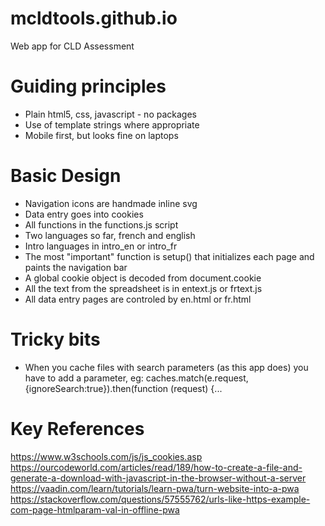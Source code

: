 # mcldtools.github.io
Web app for CLD Assessment

# Guiding principles
* Plain html5, css, javascript - no packages
* Use of template strings where appropriate
* Mobile first, but looks fine on laptops

# Basic Design
* Navigation icons are handmade inline svg
* Data entry goes into cookies
* All functions in the functions.js script
* Two languages so far, french and english
* Intro languages in intro_en or intro_fr
* The most "important" function is setup() that initializes each page and paints the navigation bar
* A global cookie object is decoded from document.cookie
* All the text from the spreadsheet is in entext.js or frtext.js
* All data entry pages are controled by en.html or fr.html

# Tricky bits
* When you cache files with search parameters (as this app does) you have to add a parameter, eg: caches.match(e.request,{ignoreSearch:true}).then(function (request) {...

# Key References
https://www.w3schools.com/js/js_cookies.asp
https://ourcodeworld.com/articles/read/189/how-to-create-a-file-and-generate-a-download-with-javascript-in-the-browser-without-a-server
https://vaadin.com/learn/tutorials/learn-pwa/turn-website-into-a-pwa
https://stackoverflow.com/questions/57555762/urls-like-https-example-com-page-htmlparam-val-in-offline-pwa

